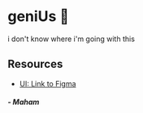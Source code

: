 # geniUs 🧠
i don't know where i'm going with this

## Resources
- [UI: Link to Figma](https://www.figma.com/file/kTbYvrL4qlLG5yx1Z6vDTY/Project-geniUs?type=design&node-id=0%3A1&mode=design&t=9h1nCnQS5Ewy0jUc-1)
##### - Maham
